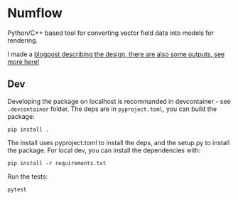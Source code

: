 # Numflow

Python/C++ based tool for converting vector field data into models for rendering.

I made a [blogpost describing the design, there are also some outputs, see more here!](https://vojtatom.github.io/numflow.py)

## Dev

Developing the package on localhost is recommanded in devcontainer - see `.devcontainer` folder.
The deps are in `pyproject.toml`, you can build the package:

```
pip install .
```

The install uses pyproject.toml to install the deps, and the setup.py to install the package. For local dev, you can install the dependencies with:

```
pip install -r requirements.txt
```

Run the tests:

```
pytest
```
